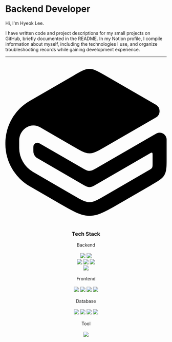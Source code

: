 # Backend Developer
Hi, I'm Hyeok Lee.

I have written code and project descriptions for my small projects on GitHub, briefly documented in the README. In my Notion profile, I compile information about myself, including the technologies I use, and organize troubleshooting records while gaining development experience.

-----------------------------

<div align="center">
	<svg role="img" viewBox="0 0 24 24" xmlns="http://www.w3.org/2000/svg"><title>GitBook</title><path d="M12.513 1.097c-.645 0-1.233.34-2.407 1.017L3.675 5.82A7.233 7.233 0 0 0 0 12.063v.236a7.233 7.233 0 0 0 3.667 6.238L7.69 20.86c2.354 1.36 3.531 2.042 4.824 2.042 1.292.001 2.47-.678 4.825-2.038l4.251-2.453c1.177-.68 1.764-1.02 2.087-1.579.323-.56.324-1.24.323-2.6v-2.63a1.04 1.04 0 0 0-1.558-.903l-8.728 5.024c-.587.337-.88.507-1.201.507-.323 0-.616-.168-1.204-.506l-5.904-3.393c-.297-.171-.446-.256-.565-.271a.603.603 0 0 0-.634.368c-.045.111-.045.282-.043.625.002.252 0 .378.025.494.053.259.189.493.387.667.089.077.198.14.416.266l6.315 3.65c.589.34.884.51 1.207.51.324 0 .617-.17 1.206-.509l7.74-4.469c.202-.116.302-.172.377-.13.075.044.075.16.075.392v1.193c0 .34.001.51-.08.649-.08.14-.227.224-.522.394l-6.382 3.685c-1.178.68-1.767 1.02-2.413 1.02-.646 0-1.236-.34-2.412-1.022l-5.97-3.452-.043-.025a4.106 4.106 0 0 1-2.031-3.52V11.7c0-.801.427-1.541 1.12-1.944a1.979 1.979 0 0 1 1.982-.001l4.946 2.858c1.174.679 1.762 1.019 2.407 1.02.645 0 1.233-.34 2.41-1.017l7.482-4.306a1.091 1.091 0 0 0 0-1.891L14.92 2.11c-1.175-.675-1.762-1.013-2.406-1.013Z"/></svg><h3>Tech Stack</h3>
</div>


<div align="center">
	Backend
</div>
<div align="center">
	<br>
	<img src="https://img.shields.io/badge/python-3776AB?style=flat&logo=python&logoColor=white" />
	<img src="https://img.shields.io/badge/fastapi-009688?style=flat&logo=fastapi&logoColor=white" />
	<div></div>
	<img src="https://img.shields.io/badge/Java-007396?style=flat&logo=Java&logoColor=white" />
	<img src="https://img.shields.io/badge/spring-6DB33F?style=flat&logo=spring&logoColor=white" />
	<img src="https://img.shields.io/badge/springboot-6DB33F?style=flat&logo=springboot&logoColor=white" />
	<div></div>
	<img src="https://img.shields.io/badge/docker-2496ED?style=flat&logo=docker&logoColor=white" />
</div>

<div align="center">
	<br>
	Frontend
</div>
<div align="center">
	<br>
	<img src="https://img.shields.io/badge/javascript-F7DF1E?style=flat&logo=javascript&logoColor=white" />
	<img src="https://img.shields.io/badge/react-61DAFB?style=flat&logo=react&logoColor=white" />
	<img src="https://img.shields.io/badge/html5-E34F26?style=flat&logo=html5&logoColor=white" />
	<img src="https://img.shields.io/badge/css3-1572B6?style=flat&logo=css3t&logoColor=white" />
</div>

<div align="center">
	<br>
	Database
</div>
<div align="center">
	<br>
	<img src="https://img.shields.io/badge/postgresql-4169E1?style=flat&logo=postgresql&logoColor=white" />
	<img src="https://img.shields.io/badge/redis-DC382D?style=flat&logo=redis&logoColor=white" />
	<img src="https://img.shields.io/badge/oracle-F80000?style=flat&logo=oracle&logoColor=white" />
	<img src="https://img.shields.io/badge/mysql-4479A1?style=flat&logo=mysql&logoColor=white" />
</div>

<div align="center">
	<br>
	Tool
</div>
<div align="center">
	<br>
	<img src="https://img.shields.io/badge/visualstudio-5C2D91?style=flat&logo=visualstudio&logoColor=white" />
</div>

